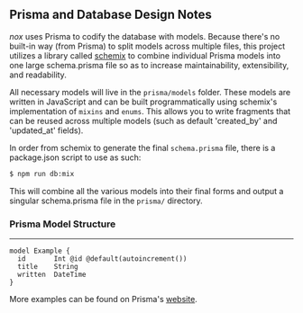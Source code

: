 ## Prisma and Database Design Notes

_nox_ uses Prisma to codify the database with models. Because there's no built-in way (from Prisma) to split models across multiple files, this project utilizes a library called [schemix](https://github.com/ridafkih/schemix) to combine individual Prisma models into one large schema.prisma file so as to increase maintainability, extensibility, and readability.

All necessary models will live in the `prisma/models` folder. These models are written in JavaScript and can be built programmatically using schemix's implementation of `mixins` and `enums`. This allows you to write fragments that can be reused across multiple models (such as default 'created_by' and 'updated_at' fields). 

In order from schemix to generate the final `schema.prisma` file, there is a package.json script to use as such:
```bash
$ npm run db:mix
```

This will combine all the various models into their final forms and output a singular schema.prisma file in the `prisma/` directory.

### Prisma Model Structure
---

```prisma
model Example {
  id       Int @id @default(autoincrement())
  title    String
  written  DateTime
}
```
More examples can be found on Prisma's [website](https://www.prisma.io/).

<!-- ### Extensions
---
If your extension requires a change to one of the base Prisma models or an entirely new model, put your models in a `modelName.prisma` file in the `extensions/prisma` directory. -->
